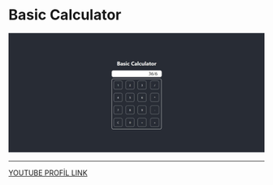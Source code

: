 # Basic Calculator

![Proje Görseli](public/project.jpg)
 
 ---

[YOUTUBE PROFİL LINK](https://www.youtube.com/c/TayfunTp)

